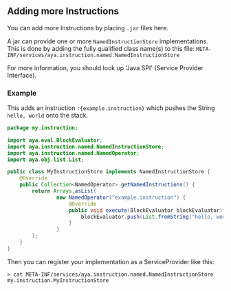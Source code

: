 ## Adding more Instructions

You can add more Instructions by placing `.jar` files here.

A jar can provide one or more `NamedInstructionStore` implementations.  
This is done by adding the fully qualified class name(s) to this file:
`META-INF/services/aya.instruction.named.NamedInstructionStore`

For more information, you should look up 'Java SPI' (Service Provider Interface).

### Example

This adds an instruction `:{example.instruction}` which pushes the String `hello, world` onto the stack.
```java
package my.instruction;

import aya.eval.BlockEvaluator;
import aya.instruction.named.NamedInstructionStore;
import aya.instruction.named.NamedOperator;
import aya.obj.list.List;

public class MyInstructionStore implements NamedInstructionStore {
	@Override
	public Collection<NamedOperator> getNamedInstructions() {
		return Arrays.asList(
				new NamedOperator("example.instruction") {
					@Override
					public void execute(BlockEvaluator blockEvaluator) {
						blockEvaluator.push(List.fromString("hello, world"));
					}
				}
		);
	}
}
```

Then you can register your implementation as a ServiceProvider like this:
```
> cat META-INF/services/aya.instruction.named.NamedInstructionStore
my.instruction.MyInstructionStore
```